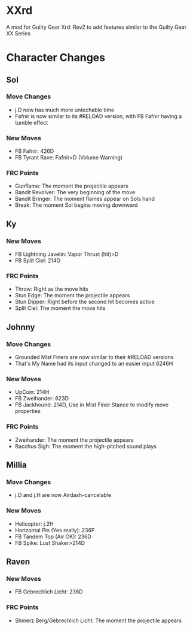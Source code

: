 # XXrd
A mod for Guilty Gear Xrd: Rev2 to add features similar to the Guilty Gear XX Series


# Character Changes

## Sol
### Move Changes
- j.D now has much more untechable time
- Fafnir is now similar to its #RELOAD version, with FB Fafnir having a tumble effect
### New Moves
- FB Fafnir: 426D
- FB Tyrant Rave: Fafnir>D (Volume Warning)
### FRC Points
- Gunflame: The moment the projectile appears
- Bandit Revolver: The very beginning of the move
- Bandit Bringer: The moment flames appear on Sols hand
- Break: The moment Sol begins moving downward

## Ky
### New Moves
- FB Lightning Javelin: Vapor Thrust (hit)>D
- FB Split Ciel: 214D
### FRC Points
- Throw: Right as the move hits
- Stun Edge: The moment the projectile appears
- Stun Dipper: Right before the second hit becomes active
- Split Ciel: The moment the move hits

## Johnny
### Move Changes
- Grounded Mist Finers are now similar to their #RELOAD versions
- That's My Name had its input changed to an easier input 6246H 
### New Moves
- UpCoin: 214H
- FB Zweihander: 623D
- FB Jackhound: 214D, Use in Mist Finer Stance to modify move properties
### FRC Points
- Zweihander: The moment the projectile appears
- Bacchus Sigh: The moment the high-pitched sound plays

## Millia
### Move Changes
- j.D and j.H are now Airdash-cancelable
### New Moves
- Helicopter: j.2H
- Horizontal Pin (Yes really): 236P
- FB Tandem Top (Air OK): 236D
- FB Spike: Lust Shaker>214D

## Raven
### New Moves
- FB Gebrechlich Licht: 236D
### FRC Points
- Shmerz Berg/Gebrechlich Licht: The moment the projectile appears
